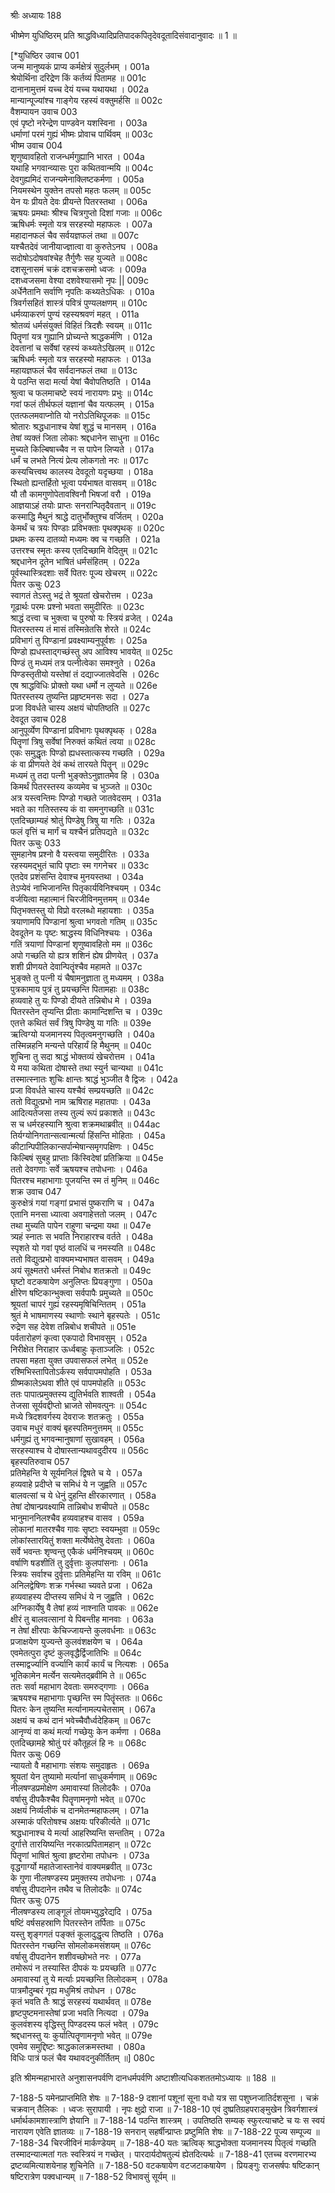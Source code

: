श्रीः
अध्यायः 188

भीष्मेण युधिष्ठिरम् प्रति श्राद्धविध्यादिप्रतिपादकपितृदेवदूतादिसंवादानुवादः ॥ 1 ॥

[*युधिष्ठिर उवाच 	001  
जन्म मानुष्यकं प्राप्य कर्मक्षेत्रं सुदुर्लभम् ।	001a  
श्रेयोर्थिना दरिद्रेण किं कर्तव्यं पितामह ॥	001c  
दानानामुत्तमं यच्च देयं यच्च यथायथा ।	002a  
मान्यान्पूज्यांश्च गाङ्गेय रहस्यं वक्तुमर्हसि ॥	002c  
वैशम्पायन उवाच 	003  
एवं पृष्टो नरेन्द्रेण पाण्डवेन यशस्विना ।	003a  
धर्माणां परमं गुह्यं भीष्मः प्रोवाच पार्थिवम् ॥	003c  
भीष्म उवाच 	004  
शृणुष्वावहितो राजन्धर्मगुह्यानि भारत ।	004a  
यथाहि भगवान्व्यासः पुरा कथितवान्मयि ॥	004c  
देवगुह्यमिदं राजन्यमेनाक्लिष्टकर्मणा ।	005a  
नियमस्थेन युक्तेन तपसो महतः फलम् ॥	005c  
येन यः प्रीयते देवः प्रीयन्ते पितरस्तथा ।	006a  
ऋषयः प्रमथाः श्रीश्च चित्रगुप्तो दिशां गजाः ॥	006c  
ऋषिधर्मः स्मृतो यत्र सरहस्यो महाफलः ।	007a  
महादानफलं चैव सर्वयज्ञफलं तथा ॥	007c  
यश्चैतदेवं जानीयाज्ज्ञात्वा वा कुरुतेऽनघ ।	008a  
सदोषोऽदोषवांश्चेह तैर्गुणैः सह युज्यते ॥	008c  
दशसूनासमं चक्रं दशचक्रसमो ध्वजः ।	009a  
दशध्वजसमा वेश्या दशवेश्यासमो नृपः ||	009c  
अर्धेनैतानि सर्वाणि नृपतिः कथ्यतेऽधिकः ।	010a  
त्रिवर्गसहितं शास्त्रं पवित्रं पुण्यलक्षणम् ॥	010c  
धर्मव्याकरणं पुण्यं रहस्यश्रवणं महत् ।	011a  
श्रोतव्यं धर्मसंयुक्तं विहितं त्रिदशैः स्वयम् ॥	011c  
पितॄणां यत्र गुह्यानि प्रोच्यन्ते श्राद्धकर्मणि ।	012a  
देवतानां च सर्वेषां रहस्यं कथ्यतेऽखिलम् ॥	012c  
ऋषिधर्मः स्मृतो यत्र सरहस्यो महाफलः ।	013a  
महायज्ञफलं चैव सर्वदानफलं तथा ॥	013c  
ये पठन्ति सदा मर्त्या येषां चैवोपतिष्ठति ।	014a  
श्रुत्वा च फलमाचष्टे स्वयं नारायणः प्रभुः ॥	014c  
गवां फलं तीर्थफलं यज्ञानां चैव यत्फलम् ।	015a  
एतत्फलमवाप्नोति यो नरोऽतिथिपूजकः ॥	015c  
श्रोतारः श्रद्धधानाश्च येषां शुद्धं च मानसम् ।	016a  
तेषां व्यक्तं जिता लोकाः श्रद्दधानेन साधुना ॥	016c  
मुच्यते किल्बिषाच्चैव न स पापेन लिप्यते ।	017a  
धर्मं च लभते नित्यं प्रेत्य लोकगतो नरः ॥	017c  
कस्यचित्त्वथ कालस्य देवदूतो यदृच्छया ।	018a  
स्थितो ह्यन्तर्हितो भूत्वा पर्यभाषत वासवम् ॥	018c  
यौ तौ कामगुणोपेतावश्विनौ भिषजां वरौ ।	019a  
आज्ञयाऽहं तयोः प्राप्तः सनरान्पितृदैवतान् ॥	019c  
कस्माद्धि मैथुनं श्राद्धे दातुर्भोक्तुश्च वर्जितम् ।	020a  
केमर्थं च त्रयः पिण्डाः प्रविभक्ताः पृथक्पृथक् ॥	020c  
प्रथमः कस्य दातव्यो मध्यमः क्व च गच्छति ।	021a  
उत्तरश्च स्मृतः कस्य एतदिच्छामि वेदितुम् ॥	021c  
श्रद्दधानेन दूतेन भाषितं धर्मसंहितम् ।	022a  
पूर्वस्थास्त्रिदशाः सर्वे पितरः पूज्य खेचरम् ॥	022c  
पितर ऊचुः 	023  
स्वागतं तेऽस्तु भद्रं ते श्रूयतां खेचरोत्तम ।	023a  
गूढार्थः परमः प्रश्नो भवता समुदीरितः ॥	023c  
श्राद्धं दत्त्वा च भुक्त्वा च पुरुषो यः स्त्रियं व्रजेत् ।	024a  
पितरस्तस्य तं मासं तस्मिन्रेतसि शेरते ॥	024c  
प्रविभागं तु पिण्डानां प्रवक्ष्याम्यनुपूर्वशः ।	025a  
पिण्डो ह्यधस्ताद्गच्छंस्तु अप आविश्य भावयेत् ॥	025c  
पिण्डं तु मध्यमं तत्र पत्नीत्वेका समश्नुते ।	026a  
पिण्डस्तृतीयो यस्तेषां तं दद्याज्जातवेदसि ।	026c  
एष श्राद्धविधिः प्रोक्तो यथा धर्मो न लुप्यते ॥	026e  
पितरस्तस्य तुष्यन्ति प्रहृष्टमनसः सदा ।	027a  
प्रजा विवर्धते चास्य अक्षयं चोपतिष्ठति ॥	027c  
देवदूत उवाच 	028  
आनुपूर्व्येण पिण्डानां प्रविभागः पृथक्पृथक् ।	028a  
पितॄणां त्रिषु सर्वेषां निरुक्तं कथितं त्वया ॥	028c  
एकः समुद्धृतः पिण्डो ह्यधस्तात्कस्य गच्छति ।	029a  
कं वा प्रीणयते देवं कथं तारयते पितॄन् ॥	029c  
मध्यमं तु तदा पत्नी भुङ्क्तेऽनुज्ञातमेव हि ।	030a  
किमर्थं पितरस्तस्य कव्यमेव च भुञ्जते ॥	030c  
अत्र यस्त्वन्तिमः पिण्डो गच्छते जातवेदसम् ।	031a  
भवते का गतिस्तस्य कं वा समनुगच्छति ॥	031c  
एतदिच्छाम्यहं श्रोतुं पिण्डेषु त्रिषु या गतिः ।	032a  
फलं वृत्तिं च मार्गं च यश्चैनं प्रतिपद्यते ॥	032c  
पितर ऊचुः 	033  
सुमहानेष प्रश्नो वै यस्त्वया समुदीरितः ।	033a  
रहस्यमद्भुतं चापि पृष्टाः स्म गगनेचर ॥	033c  
एतदेव प्रशंसन्ति देवाश्च मुनयस्तथा ।	034a  
तेऽप्येवं नाभिजानन्ति पितृकार्यविनिश्चयम् ।	034c  
वर्जयित्वा महात्मानं चिरजीविनमुत्तमम् ॥	034e  
पितृभक्तस्तु यो विप्रो वरलब्धो महायशाः ।	035a  
त्रयाणामपि पिण्डानां श्रुत्वा भगवतो गतिम् ॥	035c  
देवदूतेन यः पृष्टः श्राद्धस्य विधिनिश्चयः ।	036a  
गतिं त्रयाणां पिण्डानां शृणुष्वावहितो मम ॥	036c  
अपो गच्छति यो ह्यत्र शशिनं ह्येष प्रीणयेत् ।	037a  
शशी प्रीणयते देवान्पितॄंश्चैव महामते ॥	037c  
भुङ्क्ते तु पत्नी यं चैषामनुज्ञाता तु मध्यमम् ।	038a  
पुत्रकामाय पुत्रं तु प्रयच्छन्ति पितामहाः ॥	038c  
हव्यवाहे तु यः पिण्डो दीयते तन्निबोध मे ।	039a  
पितरस्तेन तृप्यन्ति प्रीताः कामान्दिशन्ति च ।	039c  
एतत्ते कथितं सर्वं त्रिषु पिण्डेषु या गतिः ॥	039e  
ऋत्विग्यो यजमानस्य पितृत्वमनुगच्छति ।	040a  
तस्मिन्नहनि मन्यन्ते परिहार्यं हि मैथुनम् ॥	040c  
शुचिना तु सदा श्राद्धं भोक्तव्यं खेचरोत्तम ।	041a  
ये मया कथिता दोषास्ते तथा स्युर्न चान्यथा ॥	041c  
तस्मात्स्नातः शुचिः क्षान्तः श्राद्धं भुञ्जीत वै द्विजः ।	042a  
प्रजा विवर्धते चास्य यश्चैवं सम्प्रयच्छति ॥	042c  
ततो विद्युत्प्रभो नाम ऋषिराह महातपाः ।	043a  
आदित्यतेजसा तस्य तुल्यं रूपं प्रकाशते ॥	043c  
स च धर्मरहस्यानि श्रुत्वा शक्रमथाब्रवीत् ॥	044ac  
तिर्यग्योनिगतान्सत्वान्मर्त्या हिंसन्ति मोहिताः ।	045a  
कीटान्पिपीलिकान्सर्पान्मेषान्समृगपक्षिणः ।	045c  
किल्बिषं सुबहु प्राप्ताः किंस्विदेषां प्रतिक्रिया ॥	045e  
ततो देवगणाः सर्वे ऋषयश्च तपोधनाः ।	046a  
पितरश्च महाभागाः पूजयन्ति स्म तं मुनिम् ॥	046c  
शक्र उवाच 	047  
कुरुक्षेत्रं गयां गङ्गां प्रभासं पुष्कराणि च ।	047a  
एतानि मनसा ध्यात्वा अवगाहेत्ततो जलम् ।	047c  
तथा मुच्यति पापेन राहुणा चन्द्रमा यथा ॥	047e  
त्र्यहं स्नातः स भवति निराहारश्च वर्तते ।	048a  
स्पृशते यो गवां पृष्ठं वालधिं च नमस्यति ॥	048c  
ततो विद्युत्प्रभो वाक्यमभ्यभाषत वासवम् ।	049a  
अयं सूक्ष्मतरो धर्मस्तं निबोध शतक्रतो ॥	049c  
घृष्टो वटकषायेण अनुलिप्तः प्रियङ्गुणा ।	050a  
क्षीरेण षष्टिकान्भुक्त्वा सर्वपापैः प्रमुच्यते ॥	050c  
श्रूयतां चापरं गुह्यं रहस्यमृषिचिन्तितम् ।	051a  
श्रुतं मे भाषमाणस्य स्थाणोः स्थाने बृहस्पतेः ।	051c  
रुद्रेण सह देवेश तन्निबोध शचीपते ॥	051e  
पर्वतारोहणं कृत्वा एकपादो विभावसुम् ।	052a  
निरीक्षेत निराहार ऊर्ध्वबाहुः कृताञ्जलिः ।	052c  
तपसा महता युक्त उपवासफलं लभेत् ॥	052e  
रश्मिभिस्तापितोऽर्कस्य सर्वपापमपोहति ।	053a  
ग्रीष्मकालेऽथवा शीते एवं पापमपोहति ॥	053c  
ततः पापात्प्रमुक्तस्य द्युतिर्भवति शाश्वती ।	054a  
तेजसा सूर्यवद्दीप्तो भ्राजते सोमवत्पुनः ॥	054c  
मध्ये त्रिदशवर्गस्य देवराजः शतक्रतुः ।	055a  
उवाच मधुरं वाक्यं बृहस्पतिमनुत्तमम् ॥	055c  
धर्मगुह्यं तु भगवन्मानुषाणां सुखावहम् ।	056a  
सरहस्याश्च ये दोषास्तान्यथावदुदीरय ॥	056c  
बृहस्पतिरुवाच 	057  
प्रतिमेहन्ति ये सूर्यमनिलं द्विषते च ये ।	057a  
हव्यवाहे प्रदीप्ते च समिधं ये न जुह्वति ॥	057c  
बालवत्सां च ये धेनुं दुहन्ति क्षीरकारणात् ।	058a  
तेषां दोषान्प्रवक्ष्यामि तान्निबोध शचीपते ॥	058c  
भानुमाननिलश्चैव हव्यवाहश्च वासव ।	059a  
लोकानां मातरश्चैव गावः सृष्टाः स्वयम्भुवा ॥	059c  
लोकांस्तारयितुं शक्ता मर्त्येष्वेतेषु देवताः ।	060a  
सर्वे भवन्तः शृण्वन्तु एकैकं धर्मनिश्चयम् ॥	060c  
वर्षाणि षडशीतिं तु दुर्वृत्ताः कुलपांसनाः ।	061a  
स्त्रियः सर्वाश्च दुर्वृत्ताः प्रतिमेहन्ति या रविम् ॥	061c  
अनिलद्वेषिणः शक्र गर्भस्था च्यवते प्रजा ।	062a  
हव्यवाहस्य दीप्तस्य समिधं ये न जुह्वति ।	062c  
अग्निकार्येषु वै तेषां हव्यं नाश्नाति पावकः ॥	062e  
क्षीरं तु बालवत्सानां ये पिबन्तीह मानवाः ।	063a  
न तेषां क्षीरपाः केचिज्जायन्ते कुलवर्धनाः ॥	063c  
प्रजाक्षयेण युज्यन्ते कुलवंशक्षयेण च ।	064a  
एवमेतत्पुरा दृष्टं कुलवृद्धैर्द्विजातिभिः ॥	064c  
तस्माद्वर्ज्यानि वर्ज्यानि कार्यं कार्यं च नित्यशः ।	065a  
भूतिकामेन मर्त्येन सत्यमेतद्ब्रवीमि ते ॥	065c  
ततः सर्वा महाभाग देवताः समरुद्गणाः ।	066a  
ऋषयश्च महाभागाः पृच्छन्ति स्म पितॄंस्ततः ॥	066c  
पितरः केन तुष्यन्ति मर्त्यानामल्पचेतसाम् ।	067a  
अक्षयं च कथं दानं भवेच्चैवौर्ध्वदेहिकम् ॥	067c  
आनृण्यं वा कथं मर्त्या गच्छेयुः केन कर्मणा ।	068a  
एतदिच्छामहे श्रोतुं परं कौतूहलं हि नः ॥	068c  
पितर ऊचुः 	069  
न्यायतो वै महाभागाः संशयः समुदाहृतः ।	069a  
श्रूयतां येन तुष्यामो मर्त्यानां साधुकर्मणाम् ॥	069c  
नीलषण्डप्रमोक्षेण अमावास्यां तिलोदकैः ।	070a  
वर्षासु दीपकैश्चैव पितॄणामनृणो भवेत् ॥	070c  
अक्षयं निर्व्यलीकं च दानमेतन्महाफलम् ।	071a  
अस्माकं परितोषश्च अक्षयः परिकीर्त्यते ॥	071c  
श्रद्धधानाश्च ये मर्त्या आहरिष्यन्ति सन्ततिम् ।	072a  
दुर्गात्ते तारयिष्यन्ति नरकात्प्रपितामहान् ॥	072c  
पितॄणां भाषितं श्रुत्वा हृष्टरोमा तपोधनः ।	073a  
वृद्धगार्ग्यो महातेजास्तानेवं वाक्यमब्रवीत् ॥	073c  
के गुणा नीलषण्डस्य प्रमुक्तस्य तपोधनाः ।	074a  
वर्षासु दीपदानेन तथैव च तिलोदकैः ॥	074c  
पितर ऊचुः 	075  
नीलषण्डस्य लाङ्गूलं तोयमभ्युद्धरेद्यदि ।	075a  
षष्टिं वर्षसहस्राणि पितरस्तेन तर्पिताः ॥	075c  
यस्तु शृङ्गगतं पङ्क्तं कूलादुद्धृत्य तिष्ठति ।	076a  
पितरस्तेन गच्छन्ति सोमलोकमसंशयम् ॥	076c  
वर्षासु दीपदानेन शशीवच्छोभते नरः ।	077a  
तमोरूपं न तस्यास्ति दीपकं यः प्रयच्छति ॥	077c  
अमावास्यां तु ये मर्त्याः प्रयच्छन्ति तिलोदकम् ।	078a  
पात्रमौदुम्बरं गृह्य मधुमिश्रं तपोधन ।	078c  
कृतं भवति तैः श्राद्धं सरहस्यं यथार्थवत् ॥	078e  
हृष्टपुष्टमनास्तेषां प्रजा भवति नित्यदा ।	079a  
कुलवंशस्य वृद्धिस्तु पिण्डदस्य फलं भवेत् ।	079c  
श्रद्दधानस्तु यः कुर्यात्पितॄणामनृणो भवेत् ॥	079e  
एवमेव समुद्दिष्टः श्राद्धकालक्रमस्तथा ।	080a  
विधिः पात्रं फलं चैव यथावदनुकीर्तितम् ॥] 	080c  

इति श्रीमन्महाभारते अनुशासनपर्वणि दानधर्मपर्वणि अष्टाशीत्यधिकशततमोऽध्यायः ॥ 188 ॥

7-188-5 यमेनप्राप्तमिति शेषः ॥ 7-188-9 दशानां पशूनां सूना वधो यत्र सा पशुघ्नजातिर्दशसूना । चक्रं चक्रवान् तैलिकः । ध्वजः सुरापायी । नृपः क्षुद्रो राजा ॥ 7-188-10 एवं दुष्प्रतिग्रहपराङ्मुखेन त्रिवर्गशास्त्रं धर्मार्थकामशास्त्राणि ज्ञेयानि ॥ 7-188-14 पठन्ति शास्त्रम् । उपतिष्ठति सम्यक् स्फुरत्याचष्टे च यः स स्वयं नारायण एवेति ज्ञातव्यः ॥ 7-188-19 सनरान् सहर्षीन्प्राप्तः प्रष्टुमिति शेषः ॥ 7-188-22 पूज्य सम्पूज्य ॥ 7-188-34 चिरजीविनं मार्कण्डेयम् ॥ 7-188-40 यतः ऋत्विक् श्राद्धभोक्ता यजमानस्य पितृत्वं गच्छति तस्मादन्यात्मतां गतः स्वस्त्रियं न गच्छेत् । पारदार्यदोषतुल्यं ह्येतदित्यर्थः ॥ 7-188-41 एतच्च वरणमारभ्य द्रष्टव्यमित्याशयेनाह शुचिनेति ॥ 7-188-50 वटकषायेण वटजटाकषायेण । प्रियङ्गुः राजसर्षपः षष्टिकान् षष्टिरात्रेण पक्वधान्यम् ॥ 7-188-52 विभावसुं सूर्यम् ॥
